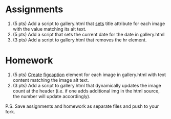 Assignments
===========
1. (5 pts) Add a script to gallery.html that [sets](https://developer.mozilla.org/en-US/docs/Web/API/Element/setAttribute) title attribute for each image with the value matching its alt text.
2. (5 pts) Add a script that sets the current date for the date in gallery.html
3. (3 pts) Add a script to gallery.html that removes the hr element.

Homework
========
1. (5 pts) [Create](https://developer.mozilla.org/en-US/docs/Web/API/Document/createElement) [figcaption](https://developer.mozilla.org/en-US/docs/Web/HTML/Element/figcaption) element for each image in gallery.html with text content matching the image alt text.
2. (3 pts) Add a script to gallery.html that dynamically updates the image count at the header (i.e. if one adds additional img in the html source, the number will update accordingly).

P.S. Save assignments and homework as separate files and push to your fork.